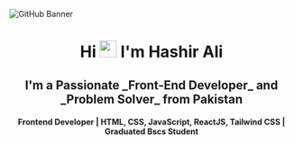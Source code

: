 ![GitHub Banner](https://github.com/Hashuudev/Hashuudev/assets/94761963/c81a95df-f5c7-4b1b-832e-0924bcde7014)

<h1 align="center">Hi <img src="https://blog.joypixels.com/content/images/2019/06/waving_hand_sign_1024.gif" width="30px"> I'm <b>Hashir Ali</b></h1>

<h2 align="center"><b>I'm a Passionate _Front-End Developer_ and _Problem Solver_ from Pakistan</b></h2>

<h4 align="center"><b>Frontend Developer | HTML, CSS, JavaScript, ReactJS, Tailwind CSS | Graduated Bscs Student</b></h4>
